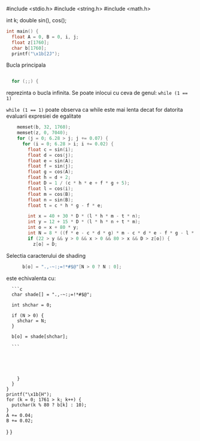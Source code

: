 #include <stdio.h>
#include <string.h>
#include <math.h>

int k;
double sin(), cos();

```c
int main() {
  float A = 0, B = 0, i, j;
  float z[1760];
  char b[1760];
  printf("\x1b[2J");

```
Bucla principala 
```c

  for (;;) {
```

reprezinta o bucla infinita. Se poate inlocui cu ceva de genul: `while (1 == 1)`

`while (1 == 1)` poate observa ca while este mai lenta decat for datorita evaluarii expresiei de egalitate


```c
    memset(b, 32, 1760);
    memset(z, 0, 7040);
    for (j = 0; 6.28 > j; j += 0.07) {
      for (i = 0; 6.28 > i; i += 0.02) {
        float c = sin(i);
        float d = cos(j);
        float e = sin(A);
        float f = sin(j);
        float g = cos(A);
        float h = d + 2;
        float D = 1 / (c * h * e + f * g + 5);
        float l = cos(i);
        float m = cos(B); 
        float n = sin(B);
        float t = c * h * g - f * e;

        int x = 40 + 30 * D * (l * h * m - t * n);
        int y = 12 + 15 * D * (l * h * n + t * m);
        int o = x + 80 * y;
        int N = 8 * ((f * e - c * d * g) * m - c * d * e - f * g - l * d * n);
        if (22 > y && y > 0 && x > 0 && 80 > x && D > z[o]) {
          z[o] = D;
 ```

Selectia caracterului de shading


 ```c
       b[o] = ".,-~:;=!*#$@"[N > 0 ? N : 0];
 ```

este echivalenta cu: 

      ```c
      char shade[] = ".,-~:;=!*#$@";

      int shchar = 0;

      if (N > 0) {
        shchar = N;
      }

      b[o] = shade[shchar];

      ```





        }
      } 
    }
    printf("\x1b[H");
    for (k = 0; 1761 > k; k++) { 
      putchar(k % 80 ? b[k] : 10);
    }
    A += 0.04;
    B += 0.02;
  }
}